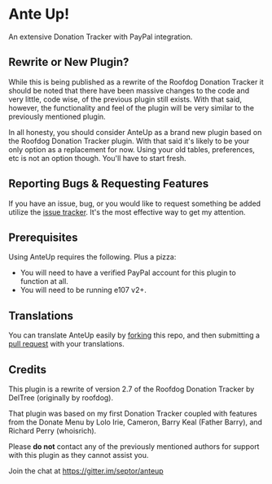 # Ante Up!

An extensive Donation Tracker with PayPal integration.

## Rewrite or New Plugin?

While this is being published as a rewrite of the Roofdog Donation Tracker it should be noted that there have been massive changes to the code and very little, code wise, of the previous plugin still exists. With that said, however, the functionality and feel of the plugin will be very similar to the previously mentioned plugin.

In all honesty, you should consider AnteUp as a brand new plugin based on the Roofdog Donation Tracker plugin. With that said it's likely to be your only option as a replacement for now. Using your old tables, preferences, etc is not an option though. You'll have to start fresh.

## Reporting Bugs & Requesting Features

If you have an issue, bug, or you would like to request something be added utilize the [issue tracker](https://github.com/septor/anteup/issues). It's the most effective way to get my attention.


## Prerequisites
Using AnteUp requires the following. Plus a pizza:

* You will need to have a verified PayPal account for this plugin to function at all.
* You will need to be running e107 v2+.

## Translations

You can translate AnteUp easily by [forking](https://help.github.com/articles/fork-a-repo/) this repo, and then submitting a [pull request](https://help.github.com/articles/creating-a-pull-request/) with your translations.

## Credits

This plugin is a rewrite of version 2.7 of the Roofdog Donation Tracker by DelTree (originally by roofdog).

That plugin was based on my first Donation Tracker coupled with features from the Donate Menu by Lolo Irie, Cameron, Barry Keal (Father Barry), and Richard Perry (whoisrich).

Please **do not** contact any of the previously mentioned authors for support with this plugin as they cannot  assist you.

Join the chat at https://gitter.im/septor/anteup
